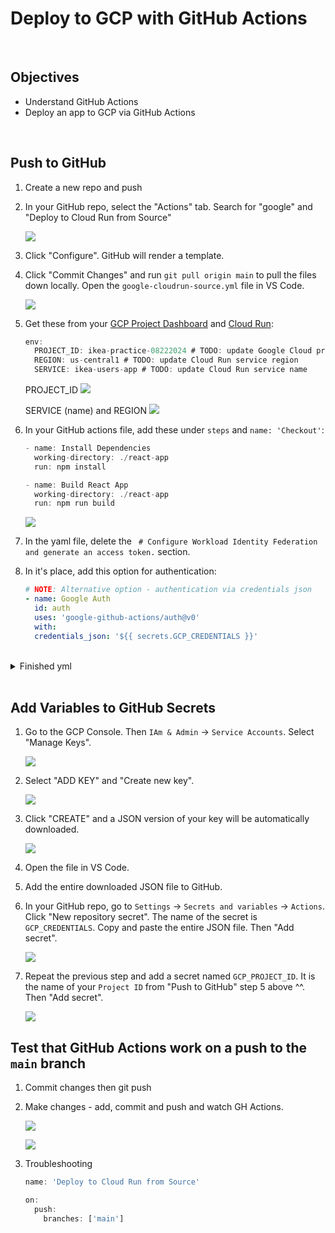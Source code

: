 # Deploy to GCP with GitHub Actions

<br>

## Objectives

- Understand GitHub Actions
- Deploy an app to GCP via GitHub Actions

<br>

## Push to GitHub

1. Create a new repo and push
2. In your GitHub repo, select the "Actions" tab. Search for "google" and "Deploy to Cloud Run from Source"

    ![](images/gh-actions.png)

1. Click "Configure". GitHub will render a template.
1. Click "Commit Changes" and run `git pull origin main` to pull the files down locally. Open the `google-cloudrun-source.yml` file in VS Code.

    ![](images/pull-gh-workflows.png)

1. Get these from your [GCP Project Dashboard](https://console.cloud.google.com/) and [Cloud Run](https://console.cloud.google.com/run):

    ```js
    env:
      PROJECT_ID: ikea-practice-08222024 # TODO: update Google Cloud project id
      REGION: us-central1 # TODO: update Cloud Run service region
      SERVICE: ikea-users-app # TODO: update Cloud Run service name
      ```

    PROJECT_ID
    ![](images/project-id.png)

    SERVICE (name) and REGION
    ![](images/cloud-run-for-deploy.png)
  
4. In your GitHub actions file, add these under `steps` and `name: 'Checkout'`:

    ```js
    - name: Install Dependencies
      working-directory: ./react-app
      run: npm install
    
    - name: Build React App
      working-directory: ./react-app
      run: npm run build
    ```

    ![](images/gh-actions-yaml-edit1.png)

1. In the yaml file, delete the ` # Configure Workload Identity Federation and generate an access token.` section.

1. In it's place, add this option for authentication:

    ```yaml
    # NOTE: Alternative option - authentication via credentials json
    - name: Google Auth
      id: auth
      uses: 'google-github-actions/auth@v0'
      with:
      credentials_json: '${{ secrets.GCP_CREDENTIALS }}'
    ```

<br>

<details>
  <summary>Finished yml</summary>

```yaml
# This workflow will deploy source code on Cloud Run when a commit is pushed to
# the "main" branch.
#
# To configure this workflow:
#
# 1. Enable the following Google Cloud APIs:
#
#    - Artifact Registry (artifactregistry.googleapis.com)
#    - Cloud Build (cloudbuild.googleapis.com)
#    - Cloud Run (run.googleapis.com)
#    - IAM Credentials API (iamcredentials.googleapis.com)
#
#    You can learn more about enabling APIs at
#    https://support.google.com/googleapi/answer/6158841.
#
# 2. Create and configure a Workload Identity Provider for GitHub:
#    https://github.com/google-github-actions/auth#preferred-direct-workload-identity-federation.
#
#    Depending on how you authenticate, you will need to grant an IAM principal
#    permissions on Google Cloud:
#
#    - Artifact Registry Administrator (roles/artifactregistry.admin)
#    - Cloud Run Source Developer (roles/run.sourceDeveloper)
#
#    You can learn more about setting IAM permissions at
#    https://cloud.google.com/iam/docs/manage-access-other-resources.
#
# 3. Change the values in the "env" block to match your values.

name: 'Deploy to Cloud Run from Source'

on:
  push:
    branches: ['main']

env:
  PROJECT_ID: 'ikea-08202024' # TODO: update to your Google Cloud project ID
  REGION: 'europe-west1' # TODO: update to your region
  SERVICE: 'ikea-08202024' # TODO: update to your service name

jobs:
  deploy:
    runs-on: 'ubuntu-latest'

    permissions:
      contents: 'read'
      id-token: 'write'

    steps:
      - name: 'Checkout'
        uses: 'actions/checkout@692973e3d937129bcbf40652eb9f2f61becf3332' # actions/checkout@v4
      
      - name: 'Install Dependencies'
        working-directory: ./react-frontend
        run: npm install

      - name: 'Build React App'
        working-directory: ./react-frontend
        run: npm run build

      - name: 'Google Auth'
        id: auth
        uses: 'google-github-actions/auth@v0'
        with:
          credentials_json: '${{ secrets.GCP_CREDENTIALS }}'

      - name: 'Deploy to Cloud Run'
        uses: 'google-github-actions/deploy-cloudrun@33553064113a37d688aa6937bacbdc481580be17' # google-github-actions/deploy-cloudrun@v2
        with:
          service: '${{ env.SERVICE }}'
          region: '${{ env.REGION }}'
          # NOTE: If using a different source folder, update the image name below:
          source: './'

      # If required, use the Cloud Run URL output in later steps
      - name: 'Show output'
        run: |-
          echo ${{ steps.deploy.outputs.url }}
```
</details>

<br>

## Add Variables to GitHub Secrets

1. Go to the GCP Console. Then `IAm & Admin` -> `Service Accounts`. Select "Manage Keys".

    ![](images/gcp-manage-keys.png)

1. Select "ADD KEY" and "Create new key".

   ![](images/gcp-create-new-key.png)


1. Click "CREATE" and a JSON version of your key will be automatically downloaded.

    ![](images/gcp-download-key.png)


1. Open the file in VS Code. 

1. Add the entire downloaded JSON file to GitHub.

1. In your GitHub repo, go to `Settings` -> `Secrets and variables` -> `Actions`. Click "New repository secret". The name of the secret is `GCP_CREDENTIALS`. Copy and paste the entire JSON file. Then "Add secret".

    ![](images/gh-new-secret.png)

1. Repeat the previous step and add a secret named `GCP_PROJECT_ID`. It is the name of your `Project ID` from "Push to GitHub" step 5 above ^^. Then "Add secret".

    ![](images/gh-gcp-project-is.png)

<!-- 6. Change things to v2 -->

## Test that GitHub Actions work on a push to the `main` branch

1. Commit changes then git push
1. Make changes - add, commit and push and watch GH Actions.

    ![](images/gh-all-workflows.png)

    ![](images/gh-workflows.png)

1. Troubleshooting

    ```js
    name: 'Deploy to Cloud Run from Source'

    on:
      push:
        branches: ['main']
    ```